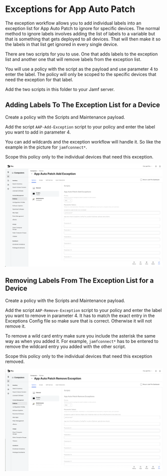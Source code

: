 # Exceptions for App Auto Patch

The exception workflow allows you to add individual labels into an exception list for App Auto Patch to ignore for specific devices. The normal method to ignore labels involves adding the list of labels to a variable but that is something that gets deployed to all devices. That will then make it so the labels in that list get ignored in every single device.

There are two scripts for you to use. One that adds labels to the exception list and another one that will remove labels from the exception list.

You will use a policy with the script as the payload and use parameter 4 to enter the label. The policy will only be scoped to the specific devices that need the exception for that label.

Add the two scripts in this folder to your Jamf server.

## Adding Labels To The Exception List for a Device
Create a policy with the Scripts and Maintenance payload.

Add the script `AAP-Add-Exception` script to your policy and enter the label you want to add in parameter 4.

You can add wildcards and the exception workflow will handle it. So like the example in the picture for `jamfconnect*`.

Scope this policy only to the individual devices that need this exception.

<p align="center">
  <img alt="App Auto Patch Add Exception" src="/Images/AAP-AddException.png" width="1100;"/>
</p>


## Removing Labels From The Exception List for a Device
Create a policy with the Scripts and Maintenance payload.

Add the script `AAP-Remove-Exception` script to your policy and enter the label you want to remove in parameter 4. It has to match the exact entry in the Exceptions Config file so make sure that is correct. Otherwise it will not remove it.

To remove a wild card entry make sure you include the asterisk the same way as when you added it. For example, `jamfconnect*` has to be entered to remove the wildcard entry you added with the other script.

Scope this policy only to the individual devices that need this exception removed.

<p align="center">
  <img alt="App Auto Patch Remove Exception" src="/Images/AAP-RemoveException.png" width="1100;"/>
</p>